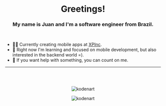 <h1 align="center">Greetings!</h1>
<h3 align="center">My name is Juan and I'm a software engineer from Brazil.</h3>
<br>

- 👨‍💻 Currently creating mobile apps at [XPInc](https://www.xpinc.com/).
- 🔭 Right now I'm learning and focused on mobile development, but also interested in the backend world =).
- 🌱 If you want help with something, you can count on me.

<hr>

<br><br>

<p align="center">
  <img src="https://github-readme-stats.vercel.app/api/top-langs?username=kodenart&show_icons=true&locale=en&layout=compact&theme=gruvbox_light" alt="kodenart" />
</p>
<p align="center">
  <img src="https://github-readme-stats.vercel.app/api?username=kodenart&show_icons=true&locale=en&layout=compact&theme=gruvbox_light&hide_title=true&include_all_commits=true&count_private=true" alt="kodenart" />
</p>

<br><br>

<br><br>




<!--- ![photo_2021-10-23_14-40-43-removebg-preview](https://user-images.githubusercontent.com/37965278/138567686-b05ebf68-d885-459d-8024-565e55788041.png)

<!---  <a href="https://styled-components.com/" target="_blank" rel="noreferrer">
<!---    <code><img src="" alt="styled-components" width="50" height="50"/></code>
<!---  </a>
